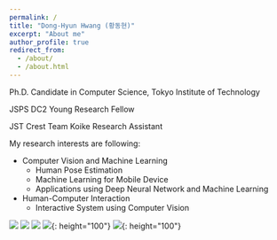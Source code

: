 ```yaml
---
permalink: /
title: "Dong-Hyun Hwang (황동현)"
excerpt: "About me"
author_profile: true
redirect_from: 
  - /about/
  - /about.html
---
```


Ph.D. Candidate in Computer Science, Tokyo Institute of Technology

JSPS DC2 Young Research Fellow

JST Crest Team Koike Research Assistant

My research interests are following:
- Computer Vision and Machine Learning
  - Human Pose Estimation
  - Machine Learning for Mobile Device
  - Applications using Deep Neural Network and Machine Learning
- Human-Computer Interaction
  - Interactive System using Computer Vision

![](http://hwangdonghyun.github.io/images/logos/tokyotechlogo.png)
![](http://hwangdonghyun.github.io/images/logos/jspslogo.png)
![](http://hwangdonghyun.github.io/images/logos/cmurilogo.png)
![](http://hwangdonghyun.github.io/images/logos/kakenlogo.jpeg){: height="100"}
![](http://hwangdonghyun.github.io/images/logos/aiplogo.png){: height="100"}




